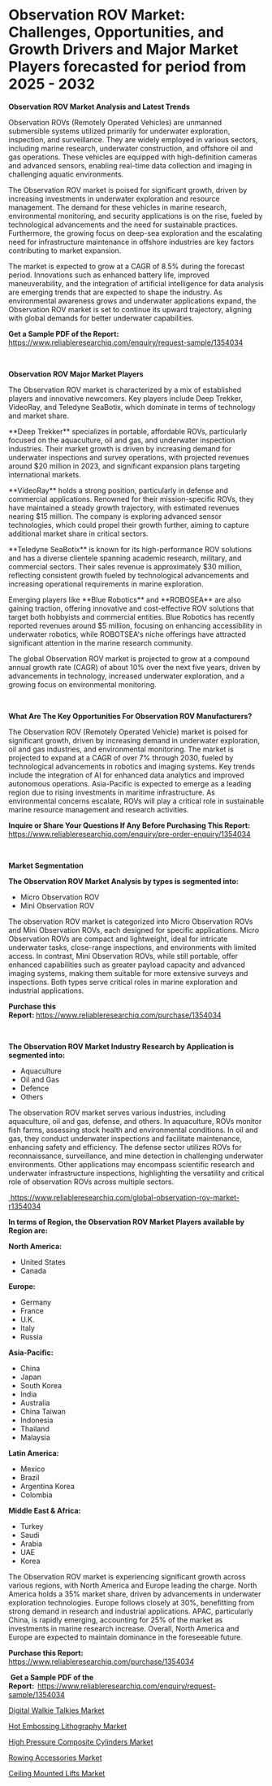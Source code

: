<p><h1>Observation ROV Market: Challenges, Opportunities, and Growth Drivers and Major Market Players forecasted for period from 2025 - 2032</h1></p><p><strong>Observation ROV Market Analysis and Latest Trends</strong></p>
<p><p>Observation ROVs (Remotely Operated Vehicles) are unmanned submersible systems utilized primarily for underwater exploration, inspection, and surveillance. They are widely employed in various sectors, including marine research, underwater construction, and offshore oil and gas operations. These vehicles are equipped with high-definition cameras and advanced sensors, enabling real-time data collection and imaging in challenging aquatic environments.</p><p>The Observation ROV market is poised for significant growth, driven by increasing investments in underwater exploration and resource management. The demand for these vehicles in marine research, environmental monitoring, and security applications is on the rise, fueled by technological advancements and the need for sustainable practices. Furthermore, the growing focus on deep-sea exploration and the escalating need for infrastructure maintenance in offshore industries are key factors contributing to market expansion.</p><p>The market is expected to grow at a CAGR of 8.5% during the forecast period. Innovations such as enhanced battery life, improved maneuverability, and the integration of artificial intelligence for data analysis are emerging trends that are expected to shape the industry. As environmental awareness grows and underwater applications expand, the Observation ROV market is set to continue its upward trajectory, aligning with global demands for better underwater capabilities.</p></p>
<p><strong>Get a Sample PDF of the Report:&nbsp;</strong> <a href="https://www.reliableresearchiq.com/enquiry/request-sample/1354034?utm_campaign=2299&utm_medium=2&utm_source=Github&utm_content=ia&utm_term=11042025&utm_id=observation-rov">https://www.reliableresearchiq.com/enquiry/request-sample/1354034</a></p>
<p>&nbsp;</p>
<p><strong>Observation ROV Major Market Players</strong></p>
<p><p>The Observation ROV market is characterized by a mix of established players and innovative newcomers. Key players include Deep Trekker, VideoRay, and Teledyne SeaBotix, which dominate in terms of technology and market share. </p><p>**Deep Trekker** specializes in portable, affordable ROVs, particularly focused on the aquaculture, oil and gas, and underwater inspection industries. Their market growth is driven by increasing demand for underwater inspections and survey operations, with projected revenues around $20 million in 2023, and significant expansion plans targeting international markets.</p><p>**VideoRay** holds a strong position, particularly in defense and commercial applications. Renowned for their mission-specific ROVs, they have maintained a steady growth trajectory, with estimated revenues nearing $15 million. The company is exploring advanced sensor technologies, which could propel their growth further, aiming to capture additional market share in critical sectors.</p><p>**Teledyne SeaBotix** is known for its high-performance ROV solutions and has a diverse clientele spanning academic research, military, and commercial sectors. Their sales revenue is approximately $30 million, reflecting consistent growth fueled by technological advancements and increasing operational requirements in marine exploration.</p><p>Emerging players like **Blue Robotics** and **ROBOSEA** are also gaining traction, offering innovative and cost-effective ROV solutions that target both hobbyists and commercial entities. Blue Robotics has recently reported revenues around $5 million, focusing on enhancing accessibility in underwater robotics, while ROBOTSEA's niche offerings have attracted significant attention in the marine research community.</p><p>The global Observation ROV market is projected to grow at a compound annual growth rate (CAGR) of about 10% over the next five years, driven by advancements in technology, increased underwater exploration, and a growing focus on environmental monitoring.</p></p>
<p>&nbsp;</p>
<p><strong>What Are The Key Opportunities For Observation ROV Manufacturers?</strong></p>
<p><p>The Observation ROV (Remotely Operated Vehicle) market is poised for significant growth, driven by increasing demand in underwater exploration, oil and gas industries, and environmental monitoring. The market is projected to expand at a CAGR of over 7% through 2030, fueled by technological advancements in robotics and imaging systems. Key trends include the integration of AI for enhanced data analytics and improved autonomous operations. Asia-Pacific is expected to emerge as a leading region due to rising investments in maritime infrastructure. As environmental concerns escalate, ROVs will play a critical role in sustainable marine resource management and research activities.</p></p>
<p><strong>Inquire or Share Your Questions If Any Before Purchasing This Report:</strong> <a href="https://www.reliableresearchiq.com/enquiry/pre-order-enquiry/1354034?utm_campaign=2299&utm_medium=2&utm_source=Github&utm_content=ia&utm_term=11042025&utm_id=observation-rov">https://www.reliableresearchiq.com/enquiry/pre-order-enquiry/1354034</a></p>
<p>&nbsp;</p>
<p><strong>Market Segmentation</strong></p>
<p><strong>The Observation ROV Market Analysis by types is segmented into:</strong></p>
<p><ul><li>Micro Observation ROV</li><li>Mini Observation ROV</li></ul></p>
<p><p>The observation ROV market is categorized into Micro Observation ROVs and Mini Observation ROVs, each designed for specific applications. Micro Observation ROVs are compact and lightweight, ideal for intricate underwater tasks, close-range inspections, and environments with limited access. In contrast, Mini Observation ROVs, while still portable, offer enhanced capabilities such as greater payload capacity and advanced imaging systems, making them suitable for more extensive surveys and inspections. Both types serve critical roles in marine exploration and industrial applications.</p></p>
<p><strong>Purchase this Report:&nbsp;</strong><a href="https://www.reliableresearchiq.com/purchase/1354034?utm_campaign=2299&utm_medium=2&utm_source=Github&utm_content=ia&utm_term=11042025&utm_id=observation-rov">https://www.reliableresearchiq.com/purchase/1354034</a></p>
<p>&nbsp;</p>
<p><strong>The Observation ROV Market Industry Research by Application is segmented into:</strong></p>
<p><ul><li>Aquaculture</li><li>Oil and Gas</li><li>Defence</li><li>Others</li></ul></p>
<p><p>The observation ROV market serves various industries, including aquaculture, oil and gas, defense, and others. In aquaculture, ROVs monitor fish farms, assessing stock health and environmental conditions. In oil and gas, they conduct underwater inspections and facilitate maintenance, enhancing safety and efficiency. The defense sector utilizes ROVs for reconnaissance, surveillance, and mine detection in challenging underwater environments. Other applications may encompass scientific research and underwater infrastructure inspections, highlighting the versatility and critical role of observation ROVs across multiple sectors.</p></p>
<p><a href="https://www.reliableresearchiq.com/global-observation-rov-market-r1354034?utm_campaign=2299&utm_medium=2&utm_source=Github&utm_content=ia&utm_term=11042025&utm_id=observation-rov">&nbsp;https://www.reliableresearchiq.com/global-observation-rov-market-r1354034</a></p>
<p><strong>In terms of Region, the Observation ROV Market Players available by Region are:</strong></p>
<p>
    <p> <strong> North America: </strong>
        <ul>
            <li>United States</li>
            <li>Canada</li>
        </ul>
        </p> 
    <p> <strong> Europe: </strong>
        <ul>
            <li>Germany</li>
            <li>France</li>
            <li>U.K.</li>
            <li>Italy</li>
            <li>Russia</li>
        </ul>
        </p> 
    <p> <strong> Asia-Pacific: </strong>
        <ul>
            <li>China</li>
            <li>Japan</li>
            <li>South Korea</li>
            <li>India</li>
            <li>Australia</li>
            <li>China Taiwan</li>
            <li>Indonesia</li>
            <li>Thailand</li>
            <li>Malaysia</li>
        </ul>
        </p> 
    <p> <strong> Latin America: </strong>
        <ul>
            <li>Mexico</li>
            <li>Brazil</li>
            <li>Argentina Korea</li>
            <li>Colombia</li>
        </ul>
        </p> 
    <p> <strong> Middle East & Africa: </strong>
        <ul>
            <li>Turkey</li>
            <li>Saudi</li>
            <li>Arabia</li>
            <li>UAE</li>
            <li>Korea</li>
        </ul>
    </p>
    </p>
<p><p>The Observation ROV market is experiencing significant growth across various regions, with North America and Europe leading the charge. North America holds a 35% market share, driven by advancements in underwater exploration technologies. Europe follows closely at 30%, benefitting from strong demand in research and industrial applications. APAC, particularly China, is rapidly emerging, accounting for 25% of the market as investments in marine research increase. Overall, North America and Europe are expected to maintain dominance in the foreseeable future.</p></p>
<p><strong>Purchase this Report: </strong><a href="https://www.reliableresearchiq.com/purchase/1354034?utm_campaign=2299&utm_medium=2&utm_source=Github&utm_content=ia&utm_term=11042025&utm_id=observation-rov">https://www.reliableresearchiq.com/purchase/1354034</a></p>
<p>&nbsp;<strong>Get a Sample PDF of the Report:&nbsp;&nbsp;</strong><a href="https://www.reliableresearchiq.com/enquiry/request-sample/1354034?utm_campaign=2299&utm_medium=2&utm_source=Github&utm_content=ia&utm_term=11042025&utm_id=observation-rov">https://www.reliableresearchiq.com/enquiry/request-sample/1354034</a></p>
<p><strong></strong></p>
<p><p><a href="https://github.com/storcweithzg/Market-Research-Report-List-1/blob/main/digital-walkie-talkies-market.md?utm_campaign=2299&utm_medium=2&utm_source=Github&utm_content=ia&utm_term=11042025&utm_id=observation-rov">Digital Walkie Talkies Market</a></p><p><a href="https://github.com/shroffuhpa/Market-Research-Report-List-1/blob/main/hot-embossing-lithography-market.md?utm_campaign=2299&utm_medium=2&utm_source=Github&utm_content=ia&utm_term=11042025&utm_id=observation-rov">Hot Embossing Lithography Market</a></p><p><a href="https://github.com/billejuman43/Market-Research-Report-List-1/blob/main/high-pressure-composite-cylinders-market.md?utm_campaign=2299&utm_medium=2&utm_source=Github&utm_content=ia&utm_term=11042025&utm_id=observation-rov">High Pressure Composite Cylinders Market</a></p><p><a href="https://github.com/dafertsuria/Market-Research-Report-List-1/blob/main/rowing-accessories-market.md?utm_campaign=2299&utm_medium=2&utm_source=Github&utm_content=ia&utm_term=11042025&utm_id=observation-rov">Rowing Accessories Market</a></p><p><a href="https://github.com/seibttullyjh/Market-Research-Report-List-1/blob/main/ceiling-mounted-lifts-market.md?utm_campaign=2299&utm_medium=2&utm_source=Github&utm_content=ia&utm_term=11042025&utm_id=observation-rov">Ceiling Mounted Lifts Market</a></p></p>